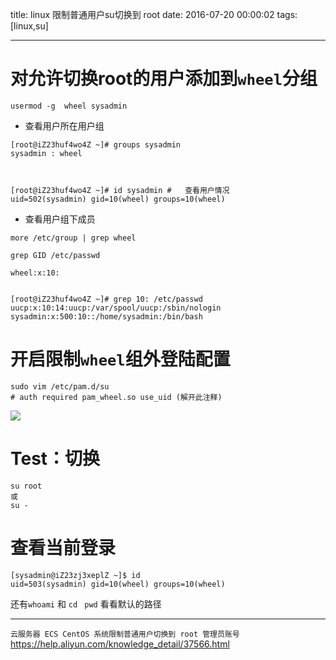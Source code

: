 title: linux 限制普通用户su切换到 root
date: 2016-07-20 00:00:02
tags: [linux,su]


---


# 对允许切换root的用户添加到`wheel`分组
```
usermod -g  wheel sysadmin
```
- 查看用户所在用户组
```
[root@iZ23huf4wo4Z ~]# groups sysadmin
sysadmin : wheel



[root@iZ23huf4wo4Z ~]# id sysadmin #   查看用户情况
uid=502(sysadmin) gid=10(wheel) groups=10(wheel)
```
- 查看用户组下成员
```
more /etc/group | grep wheel

grep GID /etc/passwd

```
```
wheel:x:10:


[root@iZ23huf4wo4Z ~]# grep 10: /etc/passwd
uucp:x:10:14:uucp:/var/spool/uucp:/sbin/nologin
sysadmin:x:500:10::/home/sysadmin:/bin/bash
```


# 开启限制`wheel`组外登陆配置
```
sudo vim /etc/pam.d/su
# auth required pam_wheel.so use_uid (解开此注释)
```
![](http://7xnbs3.com1.z0.glb.clouddn.com/17-8-12/43413358.jpg)

 
#  Test：切换
```
su root
或
su -
```
 
# 查看当前登录
```
[sysadmin@iZ23zj3xeplZ ~]$ id
uid=503(sysadmin) gid=10(wheel) groups=10(wheel)
```
还有`whoami` 和 `cd ` `pwd` 看看默认的路径


---


`云服务器 ECS CentOS 系统限制普通用户切换到 root 管理员账号`
https://help.aliyun.com/knowledge_detail/37566.html


<!-- more -->

